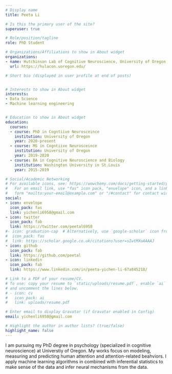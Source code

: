 ```yaml
---
# Display name
title: Peeta Li

# Is this the primary user of the site?
superuser: true

# Role/position/tagline
role: PhD Student

# Organizations/Affiliations to show in About widget
organizations:
- name: Hutchinson Lab of Cognitive Neuroscience, University of Oregon
  url: https://hulacon.uoregon.edu/

# Short bio (displayed in user profile at end of posts)


# Interests to show in About widget
interests:
- Data Science
- Machine learning engineering


# Education to show in About widget
education:
  courses:
  - course: PhD in Cogntiive Neurosceince
    institution: University of Oregon
    year: 2020-present
  - course: MS in Cogntiive Neurosceince
    institution: University of Oregon
    year: 2019-2020
  - course: BA in Cognitive Neuroscience and Biology 
    institution: Washington University in St.Louis
    year: 2015-2019

# Social/Academic Networking
# For available icons, see: https://wowchemy.com/docs/getting-started/page-builder/#icons
#   For an email link, use "fas" icon pack, "envelope" icon, and a link in the
#   form "mailto:your-email@example.com" or "/#contact" for contact widget.
social:
- icon: envelope
  icon_pack: fas
  link: yichenli6958@gmail.com
- icon: twitter
  icon_pack: fab
  link: https://twitter.com/peetal6958
#- icon: graduation-cap  # Alternatively, use `google-scholar` icon from `ai` icon pack
#  icon_pack: fas
#  link: https://scholar.google.co.uk/citations?user=sIwtMXoAAAAJ
- icon: github
  icon_pack: fab
  link: https://github.com/peetal
- icon: linkedin
  icon_pack: fab
  link: https://www.linkedin.com/in/peeta-yichen-li-67a845218/

# Link to a PDF of your resume/CV.
# To use: copy your resume to `static/uploads/resume.pdf`, enable `ai` icons in `params.toml`, 
# and uncomment the lines below.
# - icon: cv
#   icon_pack: ai
#   link: uploads/resume.pdf

# Enter email to display Gravatar (if Gravatar enabled in Config)
email: yichenli6958@gmail.com

# Highlight the author in author lists? (true/false)
highlight_name: false
---
```


I am pursuing my PhD degree in psychology (specialized in cognitive neuroscience) at Universtiy of Oregon. My works focus on modeling, measuring and predicting human attention and attention-related beahviors. I apply machine learning algorithms in combined with inferential statistics to make sense of the data and infer neural mechanisms from the data. 

